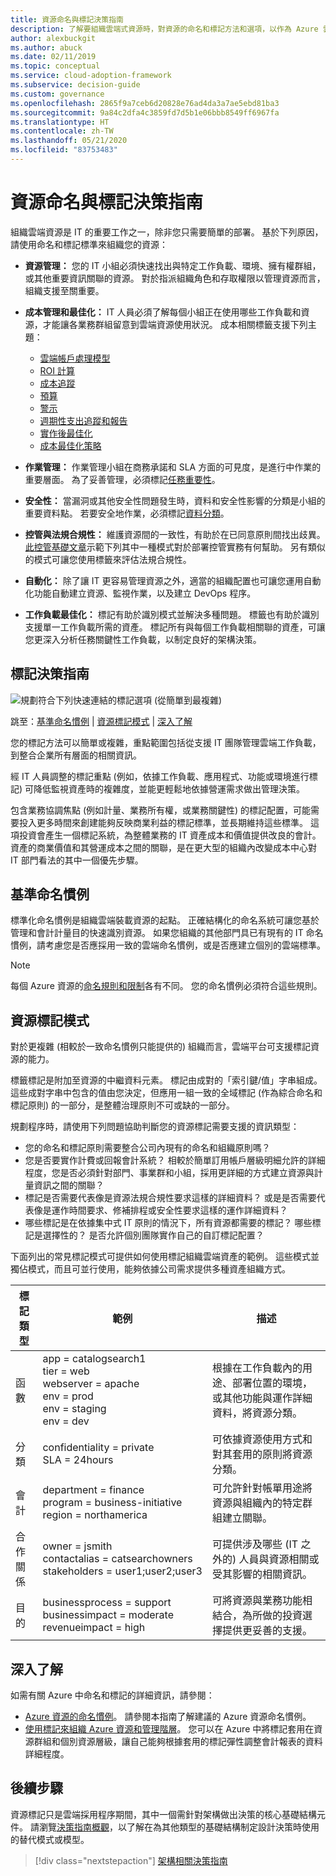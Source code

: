 ```yaml
---
title: 資源命名與標記決策指南
description: 了解要組織雲端式資源時，對資源的命名和標記方法和選項，以作為 Azure 雲端採用架構的一部分。
author: alexbuckgit
ms.author: abuck
ms.date: 02/11/2019
ms.topic: conceptual
ms.service: cloud-adoption-framework
ms.subservice: decision-guide
ms.custom: governance
ms.openlocfilehash: 2865f9a7ceb6d20828e76ad4da3a7ae5ebd81ba3
ms.sourcegitcommit: 9a84c2dfa4c3859fd7d5b1e06bbb8549ff6967fa
ms.translationtype: HT
ms.contentlocale: zh-TW
ms.lasthandoff: 05/21/2020
ms.locfileid: "83753483"
---
```

<!-- cSpell:ignore catalogsearch northamerica jsmith contactalias catsearchowners businessprocess businessimpact revenueimpact -->

# <a name="resource-naming-and-tagging-decision-guide"></a>資源命名與標記決策指南

組織雲端資源是 IT 的重要工作之一，除非您只需要簡單的部署。 基於下列原因，請使用命名和標記標準來組織您的資源：

- **資源管理：** 您的 IT 小組必須快速找出與特定工作負載、環境、擁有權群組，或其他重要資訊關聯的資源。 對於指派組織角色和存取權限以管理資源而言，組織支援至關重要。
- **成本管理和最佳化：** IT 人員必須了解每個小組正在使用哪些工作負載和資源，才能讓各業務群組留意到雲端資源使用狀況。 成本相關標籤支援下列主題：

  - [雲端帳戶處理模型](../../strategy/cloud-accounting.md)
  - [ROI 計算](../../strategy/financial-models.md#return-on-investment)
  - [成本追蹤](../../ready/azure-best-practices/track-costs.md)
  - [預算](https://docs.microsoft.com/azure/cost-management-billing/costs/tutorial-acm-create-budgets?toc=/azure/cloud-adoption-framework/toc.json&bc=/azure/cloud-adoption-framework/_bread/toc.json)
  - [警示](https://docs.microsoft.com/azure/cost-management-billing/costs/cost-mgt-alerts-monitor-usage-spending?toc=/azure/cloud-adoption-framework/toc.json&bc=/azure/cloud-adoption-framework/_bread/toc.json)
  - [週期性支出追蹤和報告](../../govern/cost-management/compliance-processes.md)
  - [實作後最佳化](../../govern/cost-management/discipline-improvement.md#operate-and-post-implementation)
  - [成本最佳化策略](../../govern/guides/complex/cost-management-improvement.md#incremental-improvement-of-the-best-practices)
- **作業管理：** 作業管理小組在商務承諾和 SLA 方面的可見度，是進行中作業的重要層面。 為了妥善管理，必須標記[任務重要性](../../manage/considerations/criticality.md)。
- **安全性：** 當漏洞或其他安全性問題發生時，資料和安全性影響的分類是小組的重要資料點。 若要安全地作業，必須標記[資料分類](../../govern/policy-compliance/data-classification.md)。
- **控管與法規合規性：** 維護資源間的一致性，有助於在已同意原則間找出歧異。 [此控管基礎文章](../../govern/guides/complex/prescriptive-guidance.md#resource-tagging)示範下列其中一種模式對於部署控管實務有何幫助。 另有類似的模式可讓您使用標籤來評估法規合規性。
- **自動化：** 除了讓 IT 更容易管理資源之外，適當的組織配置也可讓您運用自動化功能自動建立資源、監視作業，以及建立 DevOps 程序。
- **工作負載最佳化：** 標記有助於識別模式並解決多種問題。 標籤也有助於識別支援單一工作負載所需的資產。 標記所有與每個工作負載相關聯的資產，可讓您更深入分析任務關鍵性工作負載，以制定良好的架構決策。

## <a name="tagging-decision-guide"></a>標記決策指南

![規劃符合下列快速連結的標記選項 (從簡單到最複雜)](../../_images/decision-guides/decision-guide-resource-tagging.png)

跳至：[基準命名慣例](#baseline-naming-conventions) | [資源標記模式](#resource-tagging-patterns) | [深入了解](#learn-more)

您的標記方法可以簡單或複雜，重點範圍包括從支援 IT 團隊管理雲端工作負載，到整合企業所有層面的相關資訊。

經 IT 人員調整的標記重點 (例如，依據工作負載、應用程式、功能或環境進行標記) 可降低監視資產時的複雜度，並能更輕鬆地依據營運需求做出管理決策。

包含業務協調焦點 (例如計量、業務所有權，或業務關鍵性) 的標記配置，可能需要投入更多時間來創建能夠反映商業利益的標記標準，並長期維持這些標準。 這項投資會產生一個標記系統，為整體業務的 IT 資產成本和價值提供改良的會計。 資產的商業價值和其營運成本之間的關聯，是在更大型的組織內改變成本中心對 IT 部門看法的其中一個優先步驟。

## <a name="baseline-naming-conventions"></a>基準命名慣例

標準化命名慣例是組織雲端裝載資源的起點。 正確結構化的命名系統可讓您基於管理和會計計量目的快速識別資源。 如果您組織的其他部門具已有現有的 IT 命名慣例，請考慮您是否應採用一致的雲端命名慣例，或是否應建立個別的雲端標準。

> [!NOTE]
> 每個 Azure 資源的[命名規則和限制](https://docs.microsoft.com/azure/azure-resource-manager/management/resource-name-rules)各有不同。 您的命名慣例必須符合這些規則。

## <a name="resource-tagging-patterns"></a>資源標記模式

對於更複雜 (相較於一致命名慣例只能提供的) 組織而言，雲端平台可支援標記資源的能力。

標籤標記是附加至資源的中繼資料元素。 標記由成對的「索引鍵/值」字串組成。 這些成對字串中包含的值由您決定，但應用一組一致的全域標記 (作為綜合命名和標記原則) 的一部分，是整體治理原則不可或缺的一部分。

規劃程序時，請使用下列問題協助判斷您的資源標記需要支援的資訊類型：

- 您的命名和標記原則需要整合公司內現有的命名和組織原則嗎？
- 您是否要實作計費或回報會計系統？ 相較於簡單訂用帳戶層級明細允許的詳細程度，您是否必須針對部門、事業群和小組，採用更詳細的方式建立資源與計量資訊之間的關聯？
- 標記是否需要代表像是資源法規合規性要求這樣的詳細資料？ 或是是否需要代表像是運作時間要求、修補排程或安全性要求這樣的運作詳細資料？
- 哪些標記是在依據集中式 IT 原則的情況下，所有資源都需要的標記？ 哪些標記是選擇性的？ 是否允許個別團隊實作自己的自訂標記配置？

下面列出的常見標記模式可提供如何使用標記組織雲端資產的範例。 這些模式並獨佔模式，而且可並行使用，能夠依據公司需求提供多種資產組織方式。

<!-- markdownlint-disable MD033 -->
<!-- docsTest:disable -->

| 標記類型 | 範例 | 描述 |
|-----|-----|-----|
| 函數 | app&nbsp;=&nbsp;catalogsearch1 <br> tier&nbsp;=&nbsp;web <br> webserver&nbsp;=&nbsp;apache <br> env&nbsp;=&nbsp;prod <br> env&nbsp;=&nbsp;staging <br> env&nbsp;=&nbsp;dev | 根據在工作負載內的用途、部署位置的環境，或其他功能與運作詳細資料，將資源分類。 |
| 分類 | confidentiality&nbsp;=&nbsp;private <br> SLA&nbsp;=&nbsp;24hours | 可依據資源使用方式和對其套用的原則將資源分類。 |
| 會計 | department&nbsp;=&nbsp;finance <br> program&nbsp;=&nbsp;business-initiative <br> region&nbsp;=&nbsp;northamerica | 可允許針對帳單用途將資源與組織內的特定群組建立關聯。 |
| 合作關係 | owner&nbsp;=&nbsp;jsmith <br> contactalias&nbsp;=&nbsp;catsearchowners <br> stakeholders&nbsp;=&nbsp;user1;user2;user3 | 可提供涉及哪些 (IT 之外的) 人員與資源相關或受其影響的相關資訊。 |
| 目的 | businessprocess&nbsp;=&nbsp;support <br> businessimpact&nbsp;=&nbsp;moderate <br> revenueimpact&nbsp;=&nbsp;high | 可將資源與業務功能相結合，為所做的投資選擇提供更妥善的支援。 |

<!-- docsTest:enable -->
<!-- markdownlint-enable MD033 -->

## <a name="learn-more"></a>深入了解

如需有關 Azure 中命名和標記的詳細資訊，請參閱：

- [Azure 資源的命名慣例](../../ready/azure-best-practices/naming-and-tagging.md)。 請參閱本指南了解建議的 Azure 資源命名慣例。
- [使用標記來組織 Azure 資源和管理階層](https://docs.microsoft.com/azure/azure-resource-manager/management/tag-resources)。 您可以在 Azure 中將標記套用在資源群組和個別資源層級，讓自己能夠根據套用的標記彈性調整會計報表的資料詳細程度。

## <a name="next-steps"></a>後續步驟

資源標記只是雲端採用程序期間，其中一個需針對架構做出決策的核心基礎結構元件。 請瀏覽[決策指南概觀](../index.md)，以了解在為其他類型的基礎結構制定設計決策時使用的替代模式或模型。

> [!div class="nextstepaction"]
> [架構相關決策指南](../index.md)
